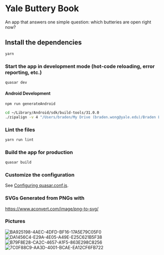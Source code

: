 # Yale Buttery Book

An app that answers one simple question: which butteries are open right now?

## Install the dependencies

```bash
yarn
```

### Start the app in development mode (hot-code reloading, error reporting, etc.)

```bash
quasar dev
```

#### Android Development

```bash
npm run generateAndroid
```

```bash
cd ~/Library/Android/sdk/build-tools/31.0.0
./zipalign -v 4 "/Users/braden/My Drive (braden.wong@yale.edu)/Braden Library/Coding/Coding Projects/buttery-book/src-capacitor/android/app/build/outputs/apk/debug/app-debug.apk" YaleButteryBook.apk
```

### Lint the files

```bash
yarn run lint
```

### Build the app for production

```bash
quasar build
```

### Customize the configuration

See [Configuring quasar.conf.js](https://quasar.dev/quasar-cli/quasar-conf-js).

### SVGs Generated from PNGs with

https://www.aconvert.com/image/png-to-svg/

### Pictures

![BA925198-4AEC-4DFD-BF16-17A5E79C05F0](https://user-images.githubusercontent.com/13159333/156717007-9ab842c7-54f9-44a6-b24a-df98512d33ec.PNG)
![DA1456C4-E29A-4E05-A49E-E25C621B5F38](https://user-images.githubusercontent.com/13159333/156717008-af8fca1b-58fb-4cfc-b546-7d59c76c8604.PNG)
![B79F8E28-CA2C-4657-A1F5-863E298C8256](https://user-images.githubusercontent.com/13159333/156717009-3acbeaed-6bd2-4210-ae76-d5f227e6ecfd.PNG)
![7C0F88C9-AA3D-4001-BCAE-EA12CF6FB722](https://user-images.githubusercontent.com/13159333/156717010-b052b9d4-4654-4d78-b937-0713204454bb.PNG)
